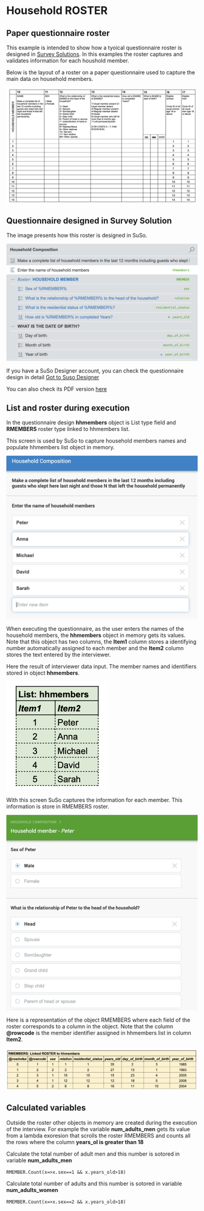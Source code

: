 # Household ROSTER

## Paper questionnaire roster
This example is intended to show how a tyoical questionnaire roster is designed in [Survey Solutions](https://mysurvey.solutions/). In this examples the roster captures and validates information for each houshold member.

Below is the layout of a roster on a paper questionnaire  used to capture the main data on household members.

![Paper questionnaire ROSTER](ht/../images/E1.paperform.jpg)
 
## Questionnaire designed in Survey Solution
The image presents how this roster is designed in SuSo.

![](ht../../images/E1.susu.designer.jpg)

If you have a SuSo Designer account, you can check the questionnaire design in detail [Got to Suso Designer](https://webtester.mysurvey.solutions/WebTester/Interview/ca6d1e51427945738f2189e69c25b65d/Section/7fa7e4e509e9cf60f8139c9879a456cc_1)

You can also check its PDF version [here](/pdf/SSBE-HouseholdROSTER.pdf)

## List and roster during execution

In the questionnaire design **hhmembers** object is List type field and **RMEMBERS** roster type linked to hhmembers list. 

This screen is used by SuSo to capture household members names and populate hhmembers list object in memory.

![](ht/../images/E1.suso.hhmemebers.jpg)

When executing the questionnaire, as the user enters the names of the household members, the **hhmembers** object in memory gets its values. Note that this object has two columns, the **Item1** column stores a identifying number automatically assigned to each member and the **Item2** column stores the text entered by the interviewer.

Here the result of interviewer data input. The member names and identifiers stored in object **hhmembers**.

![](ht/../images/E1.mem.hhmembers.jpg)

With this screen SuSo captures the information for each member. This information is store in RMEMBERS roster.

![](ht/../images/E1.suso.RMEMBERS.jpg)

Here is a representation of the object RMEMBERS where  each field of the roster corresponds to a column in the object. Note that the column **@rowcode** is the member identifier assigned in hhmembers list in column **Item2**.

![](ht/../images/E1.mem.RMEMBERS.jpg)

## Calculated variables 

Outside the roster other objects in memory are created during the execution of the interview. For example the variable **num_adults_men**  gets its value from a lambda exoresion that scrolls the roster RMEMBERS and counts all the rows where the column **years_ol is greater than 18**

Calculate the total number of adult men and this number is sotored in variable **num_adults_men**
```
RMEMBER.Count(x=>x.sex==1 && x.years_old>18)
```

Calculate total number of adults and this number is sotored in variable **num_adults_women**
```
RMEMBER.Count(x=>x.sex==2 && x.years_old>18)
```
